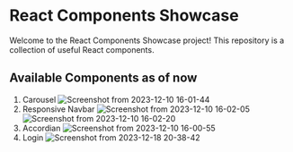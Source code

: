 # React Components Showcase

Welcome to the React Components Showcase project! This repository is a collection of useful React components.

## Available Components as of now
1. Carousel
![Screenshot from 2023-12-10 16-01-44](https://github.com/Sujata658/react_components/assets/58798972/58b4994a-d2c9-4ab2-a18d-99e87ea86236)
2. Responsive Navbar
![Screenshot from 2023-12-10 16-02-05](https://github.com/Sujata658/react_components/assets/58798972/c1f8c60f-5286-46a7-a5a1-34fe0fb8a562)
![Screenshot from 2023-12-10 16-02-20](https://github.com/Sujata658/react_components/assets/58798972/8049c5e1-4736-4931-8b05-ed5b4f88a31e)
3. Accordian
![Screenshot from 2023-12-10 16-00-55](https://github.com/Sujata658/react_components/assets/58798972/e933283b-0de4-4c98-9abf-c4d8ec5c9ef6)
4. Login
![Screenshot from 2023-12-18 20-38-42](https://github.com/Sujata658/react_components/assets/58798972/985c4f6c-8dbf-4541-b6ef-4ebd720edb32)
